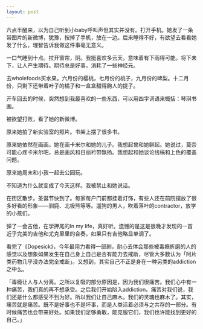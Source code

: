 ```yaml
---
layout: post
---
```


六点半醒来，以为自己听到小baby呼叫声但其实并没有。打开手机。她发了一条带图片的新微博，犹豫，按掉了手机，放在一边。后来睡得不好，有欲望去看看她发了什么，理智告诉我做这件事毫无意义。

一口气睡到十点。拉开窗帘，阴。我挺喜欢多云天。意味着有下雨得可能。将下未下，让人产生期待。期待总是好事，消耗了一些神经元。

去wholefoods买水果。六月份的樱桃，七月份的桃子，九月份的啤梨。十二月份，只剩下还带着叶子的橘子和一盒盒甜得齁人的提子。

开车回去的时候，突然想到我最喜欢的一些东西，可以用四字词语来概括：琴琪书画。

被欲望打败，看了她的新微博。

原来她拍了新实验室的照片。书架上摆了很多书。

原来她依然在画画。她在画卡米尔和她的儿子。我想起曾和她聊起。她说过，莫奈可能心疼卡米尔吧，总是画风和日丽衿带飘扬。我想起和她谈论线稿和上色的覆盖问题。

原来她周末和小孩一起去公园玩。

不知道为什么就变成了今天这样。我被禁止和她说话。

在街区散步。圣诞节快到了。每家每户门前都挂着灯饰，有些人还在前院摆放了很多好看的形象——驯鹿、北极熊等等。遛狗的男人，吹着落叶的contractor，放学的小孩们。

弹了一会吉他，在学押尾的In my life，真好听。遗憾的是这是很晚才发现的一首近乎完美的吉他和尤克里里的合奏，如果只有吉他略显单调了。

看完了《Dopesick》，今年最用力看得一部剧，耐心去体会那些被毒瘾折磨的人的感觉以及想象如果发生在自己身上自己是否有能力去戒断，尽管大多数认为「阿片类药物几乎没办法完全戒断」。又想到，其实自己不正是身在一种另类的addiction之中么。

「毒瘾让人与人分离。之所以复吸的部分原因是，因为我们很痛苦。我们心中有一种痛苦，我们真的再不想承受。之后我们开始陷入addiction。痛苦对我们说，我们还是什么都感受不到为好。所以我们让自己麻木。我们的灵魂也麻木了。其实，痛苦就是痛苦。既不是好事也不是坏事，而是人类活着必须与之共存的一部分。有时候痛苦也会带来好处。如果我们足够勇敢，能克服它们，我们也许能找到更好的自己。」
